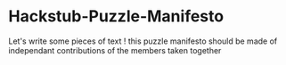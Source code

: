 # Hackstub-Puzzle-Manifesto
Let's write some pieces of text ! this puzzle manifesto should be made of independant contributions of the members taken together
